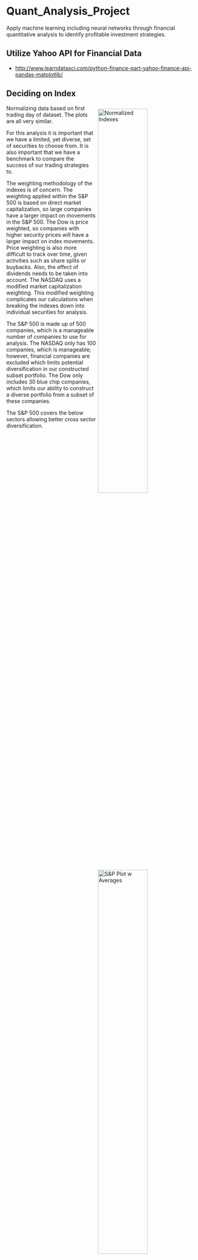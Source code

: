 # Quant_Analysis_Project  
Apply machine learning including neural networks through financial quantitative analysis to identify profitable investment strategies.  

## Utilize Yahoo API for Financial Data  
* http://www.learndatasci.com/python-finance-part-yahoo-finance-api-pandas-matplotlib/

## Deciding on Index  

<img align="right" src="/plots/saved_plots/indexed_instruments_plot.png" alt="Normalized Indexes" width=51% hspace=1% vspace=2%>   

<img align="right" src="/plots/saved_plots/^GSPC_None_plot.png" alt="S&P Plot w Averages" width=51% hspace=1% vspace=2%>  

Normalizing data based on first trading day of dataset. The plots are all very similar.

For this analysis it is important that we have a limited, yet diverse, set of securities to choose from. It is also important that we have a benchmark to compare the success of our trading strategies to.  

The weighting methodology of the indexes is of concern. The weighting applied within the S&P 500 is based on direct market capitalization, so large companies have a larger impact on movements in the S&P 500. The Dow is price weighted, so companies with higher security prices will have a larger impact on index movements. Price weighting is also more difficult to track over time, given activities such as share splits or buybacks. Also, the effect of dividends needs to be taken into account. The NASDAQ uses a modified market capitalization weighting. This modified weighting complicates our calculations when breaking the indexes down into individual securities for analysis.  

The S&P 500 is made up of 500 companies, which is a manageable number of companies to use for analysis. The NASDAQ only has 100 companies, which is manageable; however, financial companies are excluded which limits potential diversification in our constructed subset portfolio. The Dow only includes 30 blue chip companies, which limits our ability to construct a diverse portfolio from a subset of these companies.

The S&P 500 covers the below sectors allowing better cross sector diversification.

<img align="center" src="/plots/saved_plots/snp_sector_weighting.png" alt="S&P 500 Sector Weighting" width=90% hspace=1% vspace=2%>  

* http://siblisresearch.com/data/sp-500-sector-weightings/


Based on this initial analysis of three common indexes, the S&P 500 will be used as the benchmark and a portfolio will be constructed from a subset of the companies within the S&P 500.

## Analysis of a Technical Trading Strategy's Effectiveness

As a first step in developing a trading algorithm, the application of a technical trading strategy was implemented. This strategy may or may not be incorporated into the final portfolio construction and trading strategy, but it is none-the-less a good exercise. That being said, I am a bit torn about the use of technical trading strategies. I am a CFA Charterholder and trading based on technical indicators is against everything that the Efficient Market Hypothesis (EMH) teaches. It is typically assumed by fundamental analysts that developed markets are Strong-Form EMH; however, I feel this presents a conundrum.

**The strom-form EMH implies that the market is efficient, reflects all information (both public and private), future rates of return are independent of past rates of return, and security prices adjust nearly instantaneously to new information; therefore, no investor should be able to profit above the average investor even with new information.**

* The conundrum; why would you ever conduct fundamental analysis if all available information is already incorporated into a security price?
* To go beyond that; if all available information has already been incorporated into a security price, then why would you trade based on anything other than the security price (past and present)?

This is not my position, but I do feel it is important to acknowledge technical trading techniques (with a grain of salt).

<img align="right" src="/plots/saved_plots/^GSPC_None_plot.png" alt="S&P Plot w Averages" width=70% hspace=1% vspace=2%>  

In the plot of the S&P 500 index to the right, you can see plots of both a 20 day rolling average ("short avg") and 100 day rolling average ("long avg"). From looking at the plot, you can see that if you were to execute long/short trades anytime the short-term rolling average and the price of the S&P 500 move from below/above the long-term rolling average to above/below, you might be able to generate profit.

<img align="left" src="/plots/saved_plots/^GSPC_20_100_plot.png" alt="S&P Plot w 20/100" width=70% hspace=1% vspace=2%>

Let's try it! In the plot below, the green line represents the value of an investment that was made on the first trading day of 2000 in the same amount as the value of the S&P at the time. It does show some potential, but what happened in the periods 2010 through mid-2012 and early-2014 through early-2016? Well, maybe that proves technical trading strategies just don't work? Or, maybe the arbitrary use of 20 day and 100 day rolling averages doesn't work?

The use of 20 day and 100 day averages kind of makes sense. The 20 day average happens inside of a month and the 100 day average happens just outside of a quarter. By trading on these two averages, you potentially capture the effects of quarterly reports from companies being released by straddling earnings calls. This is one thought. There are however other milestones that could be straddled; though, it is difficult to say if this is a factor at all. If it is, it does make sense to look at rolling windows as long as just over one year and potentially as short as 5 days (inside of one week). Let's run this analysis and see what happens.

I have run the analysis and now have to decide whether, or not, to post this publicly. I may have just come up with a $1,000,000 strategy!!!

<img align="right" src="/plots/saved_plots/^IXIC_115_120_norm_plot.png" alt="S&P Plot w 115/120" width=70% hspace=30% vspace=2%>

The chart to the right represents an annual return of 9.09%. Or a 339% return since January 1st, 2000 --- $1.00 becomes $4.39. Not bad, but is this a million dollar idea? My guess is "no". It took me not much time to find rolling averages that would perform like this. I can't imagine others have not done the same.

**“There is no such thing as a new idea. It is impossible. We simply take a lot of old ideas and put them into a sort of mental kaleidoscope. We give them a turn and they make new and curious combinations. We keep on turning and making new combinations indefinitely; but they are the same old pieces of colored glass that have been in use through all the ages.” -- Mark Twain**

Why is this not a million dollar idea --- *over-fitting*. I many combinations of short and long rolling averages to find the one that would perform the best.

##### Peformance of All Short/Long Avg Strategies Applied to ^IXIC:

|**L\S**|   10|   25|   40|   55|   70|   85|  100|  115|  130|  145|  160|  175|  190|  205|  220|  235|  250|  265|  280|  295|  310|  325|  340|  355|  370|  385|
|:------|:---:|:---:|:---:|:---:|:---:|:---:|:---:|:---:|:---:|:---:|:---:|:---:|:---:|:---:|:---:|:---:|:---:|:---:|:---:|:---:|:---:|:---:|:---:|:---:|:---:|:---:|
| **30**|0.624|0.462| N/A | N/A | N/A | N/A | N/A | N/A | N/A | N/A | N/A | N/A | N/A | N/A | N/A | N/A | N/A | N/A | N/A | N/A | N/A | N/A | N/A | N/A | N/A | N/A |
| **45**|1.334|1.063|1.849| N/A | N/A | N/A | N/A | N/A | N/A | N/A | N/A | N/A | N/A | N/A | N/A | N/A | N/A | N/A | N/A | N/A | N/A | N/A | N/A | N/A | N/A | N/A |
| **60**|1.591|0.498|1.533|1.270| N/A | N/A | N/A | N/A | N/A | N/A | N/A | N/A | N/A | N/A | N/A | N/A | N/A | N/A | N/A | N/A | N/A | N/A | N/A | N/A | N/A | N/A |
| **75**|1.963|0.932|1.366|0.716|2.010| N/A | N/A | N/A | N/A | N/A | N/A | N/A | N/A | N/A | N/A | N/A | N/A | N/A | N/A | N/A | N/A | N/A | N/A | N/A | N/A | N/A |
| **90**|1.275|0.831|1.136|1.700|1.630|1.029| N/A | N/A | N/A | N/A | N/A | N/A | N/A | N/A | N/A | N/A | N/A | N/A | N/A | N/A | N/A | N/A | N/A | N/A | N/A | N/A |
|**105**|1.038|0.752|0.937|0.898|0.556|0.748|0.855| N/A | N/A | N/A | N/A | N/A | N/A | N/A | N/A | N/A | N/A | N/A | N/A | N/A | N/A | N/A | N/A | N/A | N/A | N/A |
|**120**|0.558|0.761|1.913|1.276|0.632|1.071|1.753|4.421| N/A | N/A | N/A | N/A | N/A | N/A | N/A | N/A | N/A | N/A | N/A | N/A | N/A | N/A | N/A | N/A | N/A | N/A |
|**135**|0.598|1.065|2.766|2.346|1.786|1.921|2.165|2.371|1.569| N/A | N/A | N/A | N/A | N/A | N/A | N/A | N/A | N/A | N/A | N/A | N/A | N/A | N/A | N/A | N/A | N/A |
|**150**|0.656|1.065|2.035|2.254|1.324|1.654|1.869|1.105|1.220|0.880| N/A | N/A | N/A | N/A | N/A | N/A | N/A | N/A | N/A | N/A | N/A | N/A | N/A | N/A | N/A | N/A |
|**165**|1.023|1.544|2.617|2.268|2.424|2.147|1.646|1.735|1.303|1.422|1.970| N/A | N/A | N/A | N/A | N/A | N/A | N/A | N/A | N/A | N/A | N/A | N/A | N/A | N/A | N/A |
|**180**|1.280|1.889|2.304|1.893|2.479|2.037|1.523|0.855|2.076|3.449|2.687|2.078| N/A | N/A | N/A | N/A | N/A | N/A | N/A | N/A | N/A | N/A | N/A | N/A | N/A | N/A |
|**195**|1.322|2.901|2.262|2.146|2.651|2.102|2.431|2.144|1.993|3.047|2.650|2.042|2.874| N/A | N/A | N/A | N/A | N/A | N/A | N/A | N/A | N/A | N/A | N/A | N/A | N/A |
|**210**|1.472|2.567|1.641|1.478|1.917|2.091|3.068|3.543|3.701|2.782|2.525|2.350|1.994|1.813| N/A | N/A | N/A | N/A | N/A | N/A | N/A | N/A | N/A | N/A | N/A | N/A |
|**225**|1.570|1.955|1.324|1.252|2.291|2.185|2.300|2.915|2.243|2.028|1.685|1.763|1.544|1.775|3.606| N/A | N/A | N/A | N/A | N/A | N/A | N/A | N/A | N/A | N/A | N/A |
|**240**|1.645|1.433|0.916|1.144|2.039|2.036|1.743|1.953|1.741|1.939|1.465|1.323|1.787|2.778|1.737|1.523| N/A | N/A | N/A | N/A | N/A | N/A | N/A | N/A | N/A | N/A |
|**255**|1.539|1.802|1.394|1.765|1.514|1.370|1.739|1.493|1.839|1.465|1.644|1.786|1.859|1.738|1.601|1.552|1.714| N/A | N/A | N/A | N/A | N/A | N/A | N/A | N/A | N/A |
|**270**|2.174|1.529|1.605|1.607|1.323|1.040|1.775|2.181|1.658|1.952|2.139|1.863|1.417|1.680|2.734|2.628|2.344|3.056| N/A | N/A | N/A | N/A | N/A | N/A | N/A | N/A |
|**285**|2.139|1.553|1.317|1.660|1.490|1.449|1.593|1.682|1.581|2.227|1.699|1.634|2.129|2.878|2.757|2.737|3.168|3.020|2.443| N/A | N/A | N/A | N/A | N/A | N/A | N/A |
|**300**|1.675|1.311|1.213|1.628|1.210|1.159|1.412|1.413|1.268|1.431|1.474|1.681|1.720|2.305|2.353|2.972|2.683|2.521|2.558|2.504| N/A | N/A | N/A | N/A | N/A | N/A |
|**315**|1.223|0.895|1.206|1.423|1.005|0.974|0.986|1.155|1.455|1.450|1.354|1.447|1.689|2.117|2.533|2.037|2.408|2.212|1.947|1.798|1.620| N/A | N/A | N/A | N/A | N/A |
|**330**|1.262|0.886|1.480|0.992|0.964|0.898|1.105|0.949|1.188|1.129|1.205|1.335|2.203|2.414|2.197|2.173|1.912|1.639|1.385|1.358|1.376|1.224| N/A | N/A | N/A | N/A |
|**345**|1.564|1.503|1.865|1.058|1.331|1.284|0.902|1.078|1.355|1.310|1.682|2.757|2.624|2.994|2.815|2.203|2.005|1.500|1.430|1.468|1.842|1.663|1.525| N/A | N/A | N/A |
|**360**|1.703|1.712|1.867|1.076|1.449|2.012|1.288|1.479|1.774|1.669|2.638|2.977|2.907|3.552|2.644|2.233|1.620|1.568|1.628|2.164|1.781|1.666|1.809|1.556| N/A | N/A |
|**375**|1.675|1.708|2.035|1.506|1.975|1.713|1.530|2.033|2.344|2.375|3.494|3.222|3.231|2.946|2.491|1.761|1.582|1.543|1.777|1.879|1.832|1.784|2.119|2.305|2.224| N/A |

In addition, this was done for the NASDAQ, S&P500, and DOW. The NASDAQ results were picked, because they were the best. There is no guarantee that applying these rolling averages will outperform the underlying security into the future. If the behavior of the underlying security changes, it could go from profitable to generating losses. Periods of losses can be seen in the line representing the strategy. If the market were to go back to its behavior during one of these times, it could generate losses; and if long enough, it could wipe out any profits. Another characteristic worth noting is the increased volatility of the trading strategy versus the underlying security. This seems to represent the classic risk-reward trade off.

## What do we do next? Wait and see...
